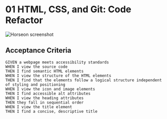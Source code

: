 # 01 HTML, CSS, and Git: Code Refactor

<!-- screenshot of webpage -->

![Horseon screenshot](https://user-images.githubusercontent.com/104233323/166166309-a81db701-3925-4ce6-9789-1e18372646b0.png)

## Acceptance Criteria

```
GIVEN a webpage meets accessibility standards
WHEN I view the source code
THEN I find semantic HTML elements
WHEN I view the structure of the HTML elements
THEN I find that the elements follow a logical structure independent of styling and positioning
WHEN I view the icon and image elements
THEN I find accessible alt attributes
WHEN I view the heading attributes
THEN they fall in sequential order
WHEN I view the title element
THEN I find a concise, descriptive title
```
